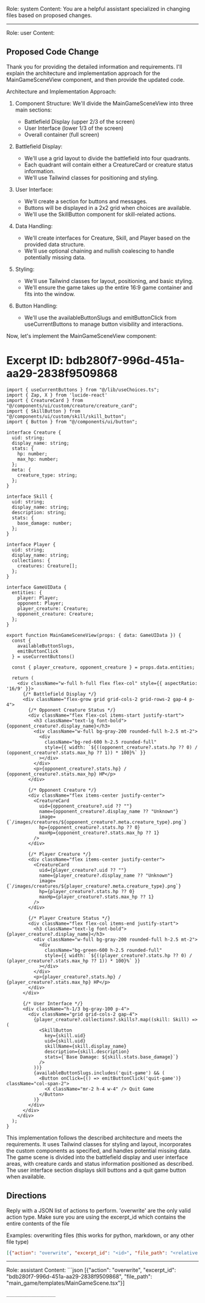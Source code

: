 Role: system
Content: You are a helpful assistant specialized in changing files based on proposed changes.
__________________
Role: user
Content: 
## Proposed Code Change
Thank you for providing the detailed information and requirements. I'll explain the architecture and implementation approach for the MainGameSceneView component, and then provide the updated code.

Architecture and Implementation Approach:

1. Component Structure:
   We'll divide the MainGameSceneView into three main sections:
   - Battlefield Display (upper 2/3 of the screen)
   - User Interface (lower 1/3 of the screen)
   - Overall container (full screen)

2. Battlefield Display:
   - We'll use a grid layout to divide the battlefield into four quadrants.
   - Each quadrant will contain either a CreatureCard or creature status information.
   - We'll use Tailwind classes for positioning and styling.

3. User Interface:
   - We'll create a section for buttons and messages.
   - Buttons will be displayed in a 2x2 grid when choices are available.
   - We'll use the SkillButton component for skill-related actions.

4. Data Handling:
   - We'll create interfaces for Creature, Skill, and Player based on the provided data structure.
   - We'll use optional chaining and nullish coalescing to handle potentially missing data.

5. Styling:
   - We'll use Tailwind classes for layout, positioning, and basic styling.
   - We'll ensure the game takes up the entire 16:9 game container and fits into the window.

6. Button Handling:
   - We'll use the availableButtonSlugs and emitButtonClick from useCurrentButtons to manage button visibility and interactions.

Now, let's implement the MainGameSceneView component:

# Excerpt ID: bdb280f7-996d-451a-aa29-2838f9509868
```tsx main_game/templates/MainGameScene.tsx
import { useCurrentButtons } from "@/lib/useChoices.ts";
import { Zap, X } from 'lucide-react'
import { CreatureCard } from "@/components/ui/custom/creature/creature_card";
import { SkillButton } from "@/components/ui/custom/skill/skill_button";
import { Button } from "@/components/ui/button";

interface Creature {
  uid: string;
  display_name: string;
  stats: {
    hp: number;
    max_hp: number;
  };
  meta: {
    creature_type: string;
  };
}

interface Skill {
  uid: string;
  display_name: string;
  description: string;
  stats: {
    base_damage: number;
  };
}

interface Player {
  uid: string;
  display_name: string;
  collections: {
    creatures: Creature[];
  };
}

interface GameUIData {
  entities: {
    player: Player;
    opponent: Player;
    player_creature: Creature;
    opponent_creature: Creature;
  };
}

export function MainGameSceneView(props: { data: GameUIData }) {
  const {
    availableButtonSlugs,
    emitButtonClick
  } = useCurrentButtons()

  const { player_creature, opponent_creature } = props.data.entities;

  return (
    <div className="w-full h-full flex flex-col" style={{ aspectRatio: '16/9' }}>
      {/* Battlefield Display */}
      <div className="flex-grow grid grid-cols-2 grid-rows-2 gap-4 p-4">
        {/* Opponent Creature Status */}
        <div className="flex flex-col items-start justify-start">
          <h3 className="text-lg font-bold">{opponent_creature?.display_name}</h3>
          <div className="w-full bg-gray-200 rounded-full h-2.5 mt-2">
            <div 
              className="bg-red-600 h-2.5 rounded-full" 
              style={{ width: `${((opponent_creature?.stats.hp ?? 0) / (opponent_creature?.stats.max_hp ?? 1)) * 100}%` }}
            ></div>
          </div>
          <p>{opponent_creature?.stats.hp} / {opponent_creature?.stats.max_hp} HP</p>
        </div>

        {/* Opponent Creature */}
        <div className="flex items-center justify-center">
          <CreatureCard
            uid={opponent_creature?.uid ?? ""}
            name={opponent_creature?.display_name ?? "Unknown"}
            image={`/images/creatures/${opponent_creature?.meta.creature_type}.png`}
            hp={opponent_creature?.stats.hp ?? 0}
            maxHp={opponent_creature?.stats.max_hp ?? 1}
          />
        </div>

        {/* Player Creature */}
        <div className="flex items-center justify-center">
          <CreatureCard
            uid={player_creature?.uid ?? ""}
            name={player_creature?.display_name ?? "Unknown"}
            image={`/images/creatures/${player_creature?.meta.creature_type}.png`}
            hp={player_creature?.stats.hp ?? 0}
            maxHp={player_creature?.stats.max_hp ?? 1}
          />
        </div>

        {/* Player Creature Status */}
        <div className="flex flex-col items-end justify-start">
          <h3 className="text-lg font-bold">{player_creature?.display_name}</h3>
          <div className="w-full bg-gray-200 rounded-full h-2.5 mt-2">
            <div 
              className="bg-green-600 h-2.5 rounded-full" 
              style={{ width: `${((player_creature?.stats.hp ?? 0) / (player_creature?.stats.max_hp ?? 1)) * 100}%` }}
            ></div>
          </div>
          <p>{player_creature?.stats.hp} / {player_creature?.stats.max_hp} HP</p>
        </div>
      </div>

      {/* User Interface */}
      <div className="h-1/3 bg-gray-100 p-4">
        <div className="grid grid-cols-2 gap-4">
          {player_creature?.collections?.skills?.map((skill: Skill) => (
            <SkillButton
              key={skill.uid}
              uid={skill.uid}
              skillName={skill.display_name}
              description={skill.description}
              stats={`Base Damage: ${skill.stats.base_damage}`}
            />
          ))}
          {availableButtonSlugs.includes('quit-game') && (
            <Button onClick={() => emitButtonClick('quit-game')} className="col-span-2">
              <X className="mr-2 h-4 w-4" /> Quit Game
            </Button>
          )}
        </div>
      </div>
    </div>
  );
}
```

This implementation follows the described architecture and meets the requirements. It uses Tailwind classes for styling and layout, incorporates the custom components as specified, and handles potential missing data. The game scene is divided into the battlefield display and user interface areas, with creature cards and status information positioned as described. The user interface section displays skill buttons and a quit game button when available.

## Directions
Reply with a JSON list of actions to perform. 'overwrite' are the only valid action type. 
Make sure you are using the excerpt_id which contains the entire contents of the file

Examples:
overwriting files (this works for python, markdown, or any other file type)
```json output_example1
[{"action": "overwrite", "excerpt_id": "<id>", "file_path": "<relative file path>"}]
```

__________________
Role: assistant
Content: ```json
[{"action": "overwrite", "excerpt_id": "bdb280f7-996d-451a-aa29-2838f9509868", "file_path": "main_game/templates/MainGameScene.tsx"}]
```
__________________
